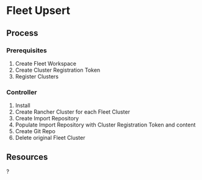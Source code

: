 # Fleet Upsert

## Process

### Prerequisites

1. Create Fleet Workspace
1. Create Cluster Registration Token
1. Register Clusters

### Controller

1. Install
1. Create Rancher Cluster for each Fleet Cluster
1. Create Import Repository
1. Populate Import Repository with Cluster Registration Token and content
1. Create Git Repo
1. Delete original Fleet Cluster

## Resources

?
